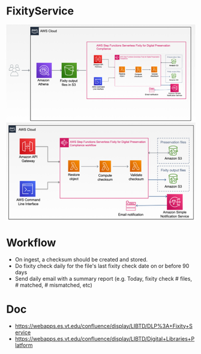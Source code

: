 # FixityService

![Overview](images/overview.png "Overview")
![Fixity workflow](images/steps.png "Fixity workflow")


# Workflow
* On ingest, a checksum should be created and stored.
* Do fixity check daily for the file's last fixity check date on or before 90 days
* Send daily email with a summary report (e.g. Today, fixity check # files, # matched, # mismatched, etc) 

# Doc
* https://webapps.es.vt.edu/confluence/display/LIBTD/DLP%3A+Fixity+Service
* https://webapps.es.vt.edu/confluence/display/LIBTD/Digital+Libraries+Platform


